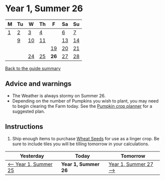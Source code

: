 # Year 1, Summer 26

| M                          | Tu                        | W                         | Th                        | F                         | Sa                        | Su                        |
| -------------------------- | ------------------------- | ------------------------- | ------------------------- |-------------------------- | ------------------------- | ------------------------- |
| [1](year-1-summer-1.md)    | [2](year-1-summer-2.md)   | [3](year-1-summer-3.md)   | [4](year-1-summer-4.md)   |                           | [6](year-1-summer-6.md)   | [7](year-1-summer-7.md)   |
|                            | [9](year-1-summer-9.md)   | [10](year-1-summer-10.md) | [11](year-1-summer-11.md) |                           | [13](year-1-summer-13.md) | [14](year-1-summer-14.md) |
|                            |                           |                           |                           | [19](year-1-summer-19.md) | [20](year-1-summer-20.md) | [21](year-1-summer-21.md) |
|                            |                           | [24](year-1-summer-24.md) | [25](year-1-summer-25.md) | **26**                    | [27](year-1-summer-27.md) | [28](year-1-summer-28.md) |

[Back to the guide summary](readme.md)

## Advice and warnings

- The Weather is always stormy on Summer 26.
- Depending on the number of Pumpkins you wish to plant, you may need to begin clearing the Farm today. See the [Pumpkin crop planner](https://stardew.info/planner/11-free-goats-sat-cordially) for a suggested plan.

## Instructions

1. Ship enough items to purchase [Wheat Seeds](https://stardewvalleywiki.com/Wheat_Seeds) for use as a linger crop. Be sure to include tiles you will be tilling tomorrow in your calculations.

| Yesterday                                   | Today                 | Tomorrow                                    |
| ------------------------------------------- | --------------------- | ------------------------------------------- |
| [⟵ Year 1, Summer 25](year-1-summer-25.md) | **Year 1, Summer 26** | [Year 1, Summer 27 ⟶](year-1-summer-27.md) |
